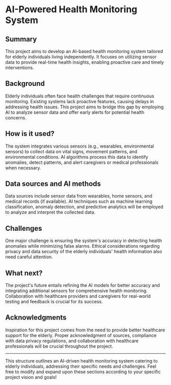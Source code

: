 
# AI-Powered Health Monitoring System 

## Summary

This project aims to develop an AI-based health monitoring system tailored for elderly individuals living independently. It focuses on utilizing sensor data to provide real-time health insights, enabling proactive care and timely interventions.

## Background

Elderly individuals often face health challenges that require continuous monitoring. Existing systems lack proactive features, causing delays in addressing health issues. This project aims to bridge this gap by employing AI to analyze sensor data and offer early alerts for potential health concerns.

## How is it used?

The system integrates various sensors (e.g., wearables, environmental sensors) to collect data on vital signs, movement patterns, and environmental conditions. AI algorithms process this data to identify anomalies, detect patterns, and alert caregivers or medical professionals when necessary.

## Data sources and AI methods

Data sources include sensor data from wearables, home sensors, and medical records (if available). AI techniques such as machine learning classification, anomaly detection, and predictive analytics will be employed to analyze and interpret the collected data.

## Challenges

One major challenge is ensuring the system's accuracy in detecting health anomalies while minimizing false alarms. Ethical considerations regarding privacy and data security of the elderly individuals' health information also need careful attention.

## What next?

The project's future entails refining the AI models for better accuracy and integrating additional sensors for comprehensive health monitoring. Collaboration with healthcare providers and caregivers for real-world testing and feedback is crucial for its success.

## Acknowledgments

Inspiration for this project comes from the need to provide better healthcare support for the elderly. Proper acknowledgment of sources, compliance with data privacy regulations, and collaboration with healthcare professionals will be crucial throughout the project.

---

This structure outlines an AI-driven health monitoring system catering to elderly individuals, addressing their specific needs and challenges. Feel free to modify and expand upon these sections according to your specific project vision and goals!
